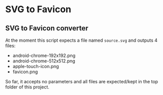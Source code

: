 # SVG to Favicon
## SVG to Favicon converter

At the moment this script expects a file named `source.svg` and outputs 4 files:

- android-chrome-192x192.png
- android-chrome-512x512.png
- apple-touch-icon.png
- favicon.png

So far, it accepts no parameters and all files are expected/kept in the top folder of this project.
